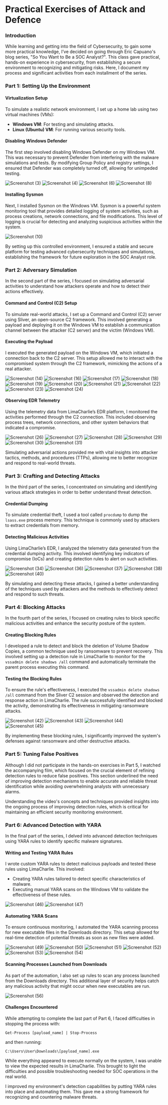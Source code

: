 # Practical Exercises of Attack and Defence

###  Introduction
While learning and getting into the field of Cybersecurity, to gain some more practical knowledge, I’ve decided on going through Eric Capuano's blog series, "So You Want to Be a SOC Analyst?". This class gave practical, hands-on experience in cybersecurity, from establishing a secure environment to recognizing and mitigating risks. Here, I document my process and significant activities from each installment of the series.
###  Part 1: Setting Up the Environment

####  Virtualization Setup
To simulate a realistic network environment, I set up a home lab using two virtual machines (VMs):
- **Windows VM**: For testing and simulating attacks.
- **Linux (Ubuntu) VM**: For running various security tools.

####  Disabling Windows Defender
The first step involved disabling Windows Defender on my Windows VM. This was necessary to prevent Defender from interfering with the malware simulations and tests. By modifying Group Policy and registry settings, I ensured that Defender was completely turned off, allowing for unimpeded testing.

![Screenshot (3)](https://github.com/yottam205/SOC-Analyst--Practical-Exercises/assets/117525375/a1aba564-6bc4-4639-be1a-633688ab15c1)
![Screenshot (4)](https://github.com/yottam205/SOC-Analyst--Practical-Exercises/assets/117525375/66374add-1e81-42e5-be48-c4052b8979ce)
![Screenshot (6)](https://github.com/yottam205/SOC-Analyst--Practical-Exercises/assets/117525375/ecf19be4-74d2-43a0-b3ee-261c234afd39)
![Screenshot (8)](https://github.com/yottam205/SOC-Analyst--Practical-Exercises/assets/117525375/27ad11b9-b41b-4889-bca1-316fe1c6843e)


####  Installing Sysmon
Next, I installed Sysmon on the Windows VM. Sysmon is a powerful system monitoring tool that provides detailed logging of system activities, such as process creations, network connections, and file modifications. This level of logging is crucial for detecting and analyzing suspicious activities within the system.

![Screenshot (10)](https://github.com/yottam205/SOC-Analyst--Practical-Exercises/assets/117525375/e126aecc-d4e7-481b-9352-9937e917beae)


By setting up this controlled environment, I ensured a stable and secure platform for testing advanced cybersecurity techniques and simulations, establishing the framework for future exploration in the SOC Analyst role.


###  Part 2: Adversary Simulation

In the second part of the series, I focused on simulating adversarial activities to understand how attackers operate and how to detect their actions effectively.

####  Command and Control (C2) Setup
To simulate real-world attacks, I set up a Command and Control (C2) server using Sliver, an open-source C2 framework. This involved generating a payload and deploying it on the Windows VM to establish a communication channel between the attacker (C2 server) and the victim (Windows VM).

####  Executing the Payload
I executed the generated payload on the Windows VM, which initiated a connection back to the C2 server. This setup allowed me to interact with the compromised system through the C2 framework, mimicking the actions of a real attacker.

![Screenshot (14)](https://github.com/yottam205/SOC-Analyst--Practical-Exercises/assets/117525375/a1486004-8dc4-4180-b50d-36bfc2bad9d4)
![Screenshot (16)](https://github.com/yottam205/SOC-Analyst--Practical-Exercises/assets/117525375/b8f19297-cb39-4f9a-82c9-b850fdd253c6)
![Screenshot (17)](https://github.com/yottam205/SOC-Analyst--Practical-Exercises/assets/117525375/4d776619-fe1a-489c-a0d3-b44f5415396d)
![Screenshot (18)](https://github.com/yottam205/SOC-Analyst--Practical-Exercises/assets/117525375/4bafb2b9-1ee4-42f3-b35c-de4d25462a2f)
![Screenshot (19)](https://github.com/yottam205/SOC-Analyst--Practical-Exercises/assets/117525375/225bc409-700f-4db1-a450-3322cb24e53e)
![Screenshot (20)](https://github.com/yottam205/SOC-Analyst--Practical-Exercises/assets/117525375/102f3b7d-e0d1-4479-972e-80ceb9065ed8)
![Screenshot (21)](https://github.com/yottam205/SOC-Analyst--Practical-Exercises/assets/117525375/2e2235ac-b81c-43d1-9799-bfdf3daf855e)
![Screenshot (22)](https://github.com/yottam205/SOC-Analyst--Practical-Exercises/assets/117525375/f31b6fc3-9ca9-42f0-b9d2-b5c79024c20c)
![Screenshot (23)](https://github.com/yottam205/SOC-Analyst--Practical-Exercises/assets/117525375/0b32cd92-cf87-4fb6-aff0-acd7c170e224)
![Screenshot (24)](https://github.com/yottam205/SOC-Analyst--Practical-Exercises/assets/117525375/b76dfc79-6f3d-460a-92fe-47ed43d1c012)


####  Observing EDR Telemetry
Using the telemetry data from LimaCharlie’s EDR platform, I monitored the activities performed through the C2 connection. This included observing process trees, network connections, and other system behaviors that indicated a compromise.

![Screenshot (26)](https://github.com/yottam205/SOC-Analyst--Practical-Exercises/assets/117525375/3030eb42-76cf-4955-b3de-36f63574c0bb)
![Screenshot (27)](https://github.com/yottam205/SOC-Analyst--Practical-Exercises/assets/117525375/b87c839e-01cb-4990-810f-51d992ca815b)
![Screenshot (28)](https://github.com/yottam205/SOC-Analyst--Practical-Exercises/assets/117525375/f854d7ce-515e-4aee-ba94-c6f03e23854c)
![Screenshot (29)](https://github.com/yottam205/SOC-Analyst--Practical-Exercises/assets/117525375/f71ddb11-154b-4ef8-b1fd-02efc214f748)
![Screenshot (30)](https://github.com/yottam205/SOC-Analyst--Practical-Exercises/assets/117525375/7770291a-d7b6-480a-beff-f7ec48014eca)
![Screenshot (31)](https://github.com/yottam205/SOC-Analyst--Practical-Exercises/assets/117525375/70183013-c021-41b3-ae81-a67f6a30d3de)


Simulating adversarial actions provided me with vital insights into attacker tactics, methods, and procedures (TTPs), allowing me to better recognize and respond to real-world threats.

###  Part 3: Crafting and Detecting Attacks

In the third part of the series, I concentrated on simulating and identifying various attack strategies in order to better understand threat detection.

####  Credential Dumping
To simulate credential theft, I used a tool called `procdump` to dump the `lsass.exe` process memory. This technique is commonly used by attackers to extract credentials from memory.

####  Detecting Malicious Activities
Using LimaCharlie’s EDR, I analyzed the telemetry data generated from the credential dumping activity. This involved identifying key indicators of compromise (IoCs) and creating detection rules to alert on such activities.

![Screenshot (34)](https://github.com/yottam205/SOC-Analyst--Practical-Exercises/assets/117525375/cf493147-2b38-4833-84d4-8add79c08f7a)
![Screenshot (36)](https://github.com/yottam205/SOC-Analyst--Practical-Exercises/assets/117525375/c08b560b-ab0e-4551-a476-2b75167ba926)
![Screenshot (37)](https://github.com/yottam205/SOC-Analyst--Practical-Exercises/assets/117525375/47c223d9-0955-43e7-af9e-494c7bb6dd9a)
![Screenshot (38)](https://github.com/yottam205/SOC-Analyst--Practical-Exercises/assets/117525375/f9cd0d73-a198-47e9-b1fd-ba363a58b968)
![Screenshot (40)](https://github.com/yottam205/SOC-Analyst--Practical-Exercises/assets/117525375/3ea4bb74-d4ed-49bf-84a8-3b1992439e3a)


By simulating and detecting these attacks, I gained a better understanding of the techniques used by attackers and the methods to effectively detect and respond to such threats.


###  Part 4: Blocking Attacks

In the fourth part of the series, I focused on creating rules to block specific malicious activities and enhance the security posture of the system.

####  Creating Blocking Rules
I developed a rule to detect and block the deletion of Volume Shadow Copies, a common technique used by ransomware to prevent recovery. This involved setting up a detection rule in LimaCharlie to monitor for the `vssadmin delete shadows /all` command and automatically terminate the parent process executing this command.


####  Testing the Blocking Rules
To ensure the rule's effectiveness, I executed the `vssadmin delete shadows /all` command from the Sliver C2 session and observed the detection and response action in LimaCharlie. The rule successfully identified and blocked the activity, demonstrating its effectiveness in mitigating ransomware attacks.

![Screenshot (42)](https://github.com/yottam205/SOC-Analyst--Practical-Exercises/assets/117525375/538a3c09-c112-4cf1-92c2-fda2ce112572)
![Screenshot (43)](https://github.com/yottam205/SOC-Analyst--Practical-Exercises/assets/117525375/16ff28fd-767d-4caa-9d71-0c0224e5e368)
![Screenshot (44)](https://github.com/yottam205/SOC-Analyst--Practical-Exercises/assets/117525375/d2c1a585-9fb2-4b07-a075-7ef000630712)
![Screenshot (45)](https://github.com/yottam205/SOC-Analyst--Practical-Exercises/assets/117525375/2eb0a316-1eb9-45e4-aee4-f5d9c28c76b8)


By implementing these blocking rules, I significantly improved the system's defenses against ransomware and other destructive attacks.


###  Part 5: Tuning False Positives

Although I did not participate in the hands-on exercises in Part 5, I watched the accompanying film, which focused on the crucial element of refining detection rules to reduce false positives. This section underlined the need of improving detection mechanisms to enable accurate and reliable threat identification while avoiding overwhelming analysts with unnecessary alarms.

Understanding the video's concepts and techniques provided insights into the ongoing process of improving detection rules, which is critical for maintaining an efficient security monitoring environment.


###  Part 6: Advanced Detection with YARA

In the final part of the series, I delved into advanced detection techniques using YARA rules to identify specific malware signatures.

####  Writing and Testing YARA Rules
I wrote custom YARA rules to detect malicious payloads and tested these rules using LimaCharlie. This involved:
- Creating YARA rules tailored to detect specific characteristics of malware.
- Executing manual YARA scans on the Windows VM to validate the effectiveness of these rules.

![Screenshot (46)](https://github.com/yottam205/SOC-Analyst--Practical-Exercises/assets/117525375/13b12499-8ea9-4c2c-a30f-cab08adc5f3a)
![Screenshot (47)](https://github.com/yottam205/SOC-Analyst--Practical-Exercises/assets/117525375/8b21c740-a994-498d-8041-5eb4fbe7e64c)


####  Automating YARA Scans
To ensure continuous monitoring, I automated the YARA scanning process for new executable files in the Downloads directory. This setup allowed for real-time detection of potential threats as soon as new files were added.

![Screenshot (49)](https://github.com/yottam205/SOC-Analyst--Practical-Exercises/assets/117525375/c3a476c4-a663-4b42-ae2f-768c956fba82)
![Screenshot (50)](https://github.com/yottam205/SOC-Analyst--Practical-Exercises/assets/117525375/b6af46dc-1fb9-4301-b3ca-abde9bfc97fd)
![Screenshot (51)](https://github.com/yottam205/SOC-Analyst--Practical-Exercises/assets/117525375/d1192568-4aed-45a1-a236-cab4f0dbd2e2)
![Screenshot (52)](https://github.com/yottam205/SOC-Analyst--Practical-Exercises/assets/117525375/f987d905-7b1a-4452-a56d-d7b3d122a65e)
![Screenshot (53)](https://github.com/yottam205/SOC-Analyst--Practical-Exercises/assets/117525375/fe41dde3-ccef-426d-9ed5-77741f01d499)
![Screenshot (54)](https://github.com/yottam205/SOC-Analyst--Practical-Exercises/assets/117525375/9c52a0d3-505c-4f3d-912c-1dd7abde6ddd)


####  Scanning Processes Launched from Downloads
As part of the automation, I also set up rules to scan any process launched from the Downloads directory. This additional layer of security helps catch any malicious activity that might occur when new executables are run.

![Screenshot (56)](https://github.com/yottam205/SOC-Analyst--Practical-Exercises/assets/117525375/9cdf8120-0ba7-449a-9726-8cc5e73bf00d)


####  Challenges Encountered
While attempting to complete the last part of Part 6, I faced difficulties in stopping the process with:
```
Get-Process [payload_name] | Stop-Process
```
and then running:
```
C:\Users\User\Downloads\[payload_name].exe
```
While everything appeared to execute normally on the system, I was unable to view the expected results in LimaCharlie. This brought to light the difficulties and possible troubleshooting needed for SOC operations in the real world.

I improved my environment's detection capabilities by putting YARA rules into place and automating them. This gave me a strong framework for recognizing and countering malware threats.
